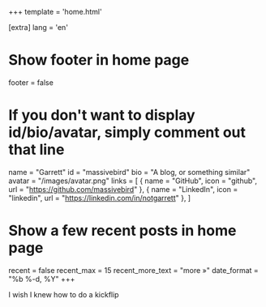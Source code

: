 +++
template = 'home.html'

[extra]
lang = 'en'

# Show footer in home page
footer = false

# If you don't want to display id/bio/avatar, simply comment out that line
name = "Garrett"
id = "massivebird"
bio = "A blog, or something similar"
avatar = "/images/avatar.png"
links = [
    { name = "GitHub", icon = "github", url = "https://github.com/massivebird" },
    { name = "LinkedIn", icon = "linkedin", url = "https://linkedin.com/in/notgarrett" },
]

# Show a few recent posts in home page
recent = false
recent_max = 15
recent_more_text = "more »"
date_format = "%b %-d, %Y"
+++

I wish I knew how to do a kickflip
